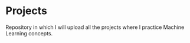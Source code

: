 # Projects
Repository in which I will upload all the projects where I practice Machine Learning concepts.
